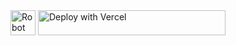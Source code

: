 <img src="https://cdn-icons-png.flaticon.com/512/4712/4712106.png" width="40" height="40" alt="Robot">

<!-- Red Badge -->
<a href="https://media-website-bmb.vercel.app/">
  <img 
    title="DEPLOY-NOW" 
    src="https://img.shields.io/badge/DEPLOY--NOW-Click%20to%20deploy-red?style=for-the-badge&logo=robot&logoColor=white"
    width="300" 
    height="40"
    alt="Deploy with Vercel"
  />
</a>
